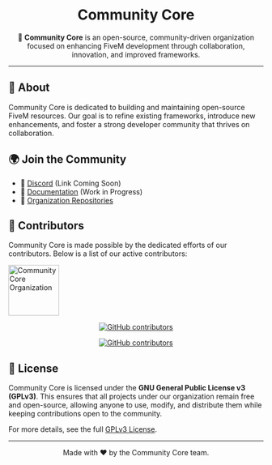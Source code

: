 <h1 align="center">Community Core</h1>

<p align="center">
  🚀 <strong>Community Core</strong> is an open-source, community-driven organization focused on enhancing FiveM development through collaboration, innovation, and improved frameworks.
</p>

<hr>

<h2>🔹 About</h2>

<p>
Community Core is dedicated to building and maintaining open-source FiveM resources. Our goal is to refine existing frameworks, introduce new enhancements, and foster a strong developer community that thrives on collaboration.
</p>

<h2>🌍 Join the Community</h2>

<ul>
  <li>📢 <a href="#">Discord</a> (Link Coming Soon)</li>
  <li>📖 <a href="#">Documentation</a> (Work in Progress)</li>
  <li>🐛 <a href="https://github.com/CommunityCore">Organization Repositories</a></li>
</ul>

<h2>👥 Contributors</h2>

<p>Community Core is made possible by the dedicated efforts of our contributors. Below is a list of our active contributors:</p>

<p>
  <a href="https://github.com/orgs/CommunityCore/people">
    <img src="https://github.com/CommunityCore.png?size=200" width="100" alt="Community Core Organization">
  </a>
</p>

<p align="center">
  <a href="https://github.com/orgs/CommunityCore/people">
    <img src="https://contrib.rocks/image?repo=CommunityCore/CommunityCore" alt="GitHub contributors">
  </a>
</p>

<p align="center">
  <a href="https://github.com/orgs/CommunityCore/people">
    <img src="https://img.shields.io/github/contributors/CommunityCore?color=blue&style=flat-square" alt="GitHub contributors">
  </a>
</p>

<h2>📜 License</h2>

<p>
  Community Core is licensed under the <strong>GNU General Public License v3 (GPLv3)</strong>. This ensures that all projects under our organization remain free and open-source, allowing anyone to use, modify, and distribute them while keeping contributions open to the community.
</p>

<p>
  For more details, see the full <a href="https://www.gnu.org/licenses/gpl-3.0.en.html">GPLv3 License</a>.
</p>

<hr>

<p align="center">Made with ❤️ by the Community Core team.</p>
